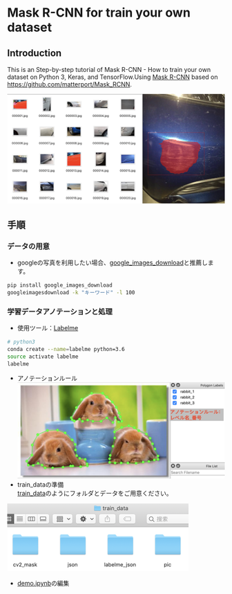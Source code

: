 # Mask R-CNN for train your own dataset
## Introduction
This is an Step-by-step tutorial of Mask R-CNN - How to train your own dataset on Python 3, Keras, and TensorFlow.Using [Mask R-CNN](https://arxiv.org/abs/1703.06870) based on https://github.com/matterport/Mask_RCNN.  
  
  
![Car scrach](figures/title.png)
## 手順
### データの用意
* googleの写真を利用したい場合、[google_images_download](https://github.com/hardikvasa/google-images-download)と推薦します。  
 ```bash
 pip install google_images_download  
 googleimagesdownload -k "キーワード" -l 100
 ```
### 学習データアノテーションと処理
* 使用ツール：[Labelme](https://github.com/wkentaro/labelme)  
 ```bash
 # python3
 conda create --name=labelme python=3.6  
 source activate labelme  
 labelme
 ```
* アノテーションルール  
![ano_rule](figures/labelme_rule.png)
* train_dataの準備  
 [train_data](train_data)のようにフォルダとデータをご用意ください。  
<img width="420" height="157" src=figures/train_data_format.png/>  




* [demo.ipynb](samples/demo.ipynb)の編集 
 

